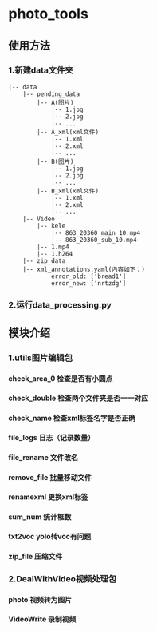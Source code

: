 # photo_tools
## 使用方法
### 1.新建data文件夹
```
|-- data
    |-- pending_data
        |-- A(图片)
            |-- 1.jpg
            |-- 2.jpg
            |-- ...
        |-- A_xml(xml文件)
            |-- 1.xml
            |-- 2.xml
            |-- ...
        |-- B(图片)
            |-- 1.jpg
            |-- 2.jpg
            |-- ...
        |-- B_xml(xml文件)
            |-- 1.xml
            |-- 2.xml
            |-- ...
    |-- Video
        |-- kele
            |-- 863_20360_main_10.mp4
            |-- 863_20360_sub_10.mp4
        |-- 1.mp4
        |-- 1.h264
    |-- zip_data
    |-- xml_annotations.yaml(内容如下：)
            error_old: ['bread1']
            error_new: ['nrtzdg']
```
### 2.运行data_processing.py

## 模块介绍
### 1.utils图片编辑包
#### check_area_0 检查是否有小圆点
#### check_double 检查两个文件夹是否一一对应
#### check_name 检查xml标签名字是否正确
#### file_logs 日志（记录数量）
#### file_rename 文件改名
#### remove_file 批量移动文件
#### renamexml 更换xml标签
#### sum_num 统计框数
#### txt2voc yolo转voc有问题
#### zip_file 压缩文件

### 2.DealWithVideo视频处理包
#### photo 视频转为图片
#### VideoWrite 录制视频

